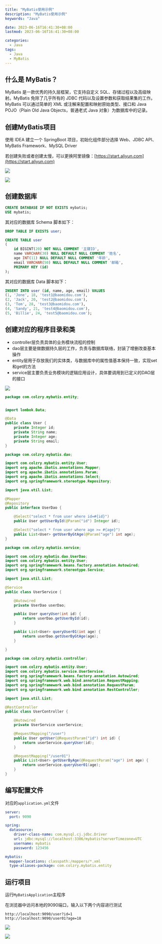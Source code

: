 ```yaml
---
title: "MyBatis使用示例"
description: "MyBatis使用示例"
keywords: "Java"

date: 2023-06-16T16:41:30+08:00
lastmod: 2023-06-16T16:41:30+08:00

categories:
  - Java
tags:
  - Java
  - MyBatis
---
```


## 什么是 MyBatis？

MyBatis 是一款优秀的持久层框架，它支持自定义 SQL、存储过程以及高级映射。MyBatis 免除了几乎所有的 JDBC 代码以及设置参数和获取结果集的工作。MyBatis 可以通过简单的 XML 或注解来配置和映射原始类型、接口和 Java POJO（Plain Old Java Objects，普通老式 Java 对象）为数据库中的记录。

## 创建MyBatis项目

使用 IDEA 建立一个 SpringBoot 项目，初始化组件部分选择 Web、JDBC API、MyBatis Framework、MySQL Driver

若创建失败或者创建太慢，可以更换阿里镜像：[https://start.aliyun.com](https://start.aliyun.com)

![](https://picture-czy.oss-cn-beijing.aliyuncs.com/homeWinDir/20210731195058.png#crop=0&crop=0&crop=1&crop=1&id=swlw5&originHeight=778&originWidth=850&originalType=binary&ratio=1&rotation=0&showTitle=false&status=done&style=none&title=)

![](https://picture-czy.oss-cn-beijing.aliyuncs.com/homeWinDir/20210731195345.png#crop=0&crop=0&crop=1&crop=1&id=gofR3&originHeight=302&originWidth=396&originalType=binary&ratio=1&rotation=0&showTitle=false&status=done&style=none&title=)

## 创建数据库

```sql
CREATE DATABASE IF NOT EXISTS mybatis;
USE mybatis;
```

其对应的数据库 Schema 脚本如下：

```sql
DROP TABLE IF EXISTS user;

CREATE TABLE user
(
	id BIGINT(20) NOT NULL COMMENT '主键ID',
	name VARCHAR(30) NULL DEFAULT NULL COMMENT '姓名',
	age INT(11) NULL DEFAULT NULL COMMENT '年龄',
	email VARCHAR(50) NULL DEFAULT NULL COMMENT '邮箱',
	PRIMARY KEY (id)
);
```

其对应的数据库 Data 脚本如下：

```sql
INSERT INTO user (id, name, age, email) VALUES
(1, 'Jone', 18, 'test1@baomidou.com'),
(2, 'Jack', 20, 'test2@baomidou.com'),
(3, 'Tom', 28, 'test3@baomidou.com'),
(4, 'Sandy', 21, 'test4@baomidou.com'),
(5, 'Billie', 24, 'test5@baomidou.com');
```

## 创建对应的程序目录和类

- controller层负责具体的业务模块流程的控制
- dao层主要是做数据持久层的工作，负责与数据库联络，封装了增删改查基本操作
- entity层用于存放我们的实体类，与数据库中的属性值基本保持一致，实现set和get的方法
- service层主要负责业务模块的逻辑应用设计，具体要调用到已定义的DAO层的接口

![](https://picture-czy.oss-cn-beijing.aliyuncs.com/homeWinDir/20210731200633.png#crop=0&crop=0&crop=1&crop=1&id=fNBTg&originHeight=323&originWidth=471&originalType=binary&ratio=1&rotation=0&showTitle=false&status=done&style=none&title=)

```java
package com.colzry.mybatis.entity;


import lombok.Data;

@Data
public class User {
    private Integer id;
    private String name;
    private Integer age;
    private String email;
}
```

```java
package com.colzry.mybatis.dao;

import com.colzry.mybatis.entity.User;
import org.apache.ibatis.annotations.Mapper;
import org.apache.ibatis.annotations.Param;
import org.apache.ibatis.annotations.Select;
import org.springframework.stereotype.Repository;

import java.util.List;

@Mapper
@Repository
public interface UserDao {

    @Select("select * from user where id=#{id}")
    public User getUserById(@Param("id") Integer id);

    @Select("select * from user where age >= #{age}")
    public List<User> getUserByGtAge(@Param("age") int age);
}
```

```java
package com.colzry.mybatis.service;

import com.colzry.mybatis.dao.UserDao;
import com.colzry.mybatis.entity.User;
import org.springframework.beans.factory.annotation.Autowired;
import org.springframework.stereotype.Service;

import java.util.List;

@Service
public class UserService {

    @Autowired
    private UserDao userDao;

    public User queryUser(int id) {
        return userDao.getUserById(id);
    }

    public List<User> queryUser01(int age) {
        return userDao.getUserByGtAge(age);
    }

}
```

```java
package com.colzry.mybatis.controller;

import com.colzry.mybatis.entity.User;
import com.colzry.mybatis.service.UserService;
import org.springframework.beans.factory.annotation.Autowired;
import org.springframework.web.bind.annotation.RequestMapping;
import org.springframework.web.bind.annotation.RequestParam;
import org.springframework.web.bind.annotation.RestController;

import java.util.List;

@RestController
public class UserController {

    @Autowired
    private UserService userService;

    @RequestMapping("/user")
    public User getUser(@RequestParam("id") int id) {
        return userService.queryUser(id);
    }

    @RequestMapping("/user01")
    public List<User> getUserByAge(@RequestParam("age") int age) {
        return userService.queryUser01(age);
    }
}
```

## 编写配置文件

对应的`application.yml`文件

```yaml
server:
  port: 9090

spring:
  datasource:
    driver-class-name: com.mysql.cj.jdbc.Driver
    url: jdbc:mysql://localhost:3306/mybatis?serverTimezone=UTC
    username: mybatis
    password: 123456

mybatis:
  mapper-locations: classpath:/mappers/*.xml
  type-aliases-package: com.colzry.mybatis.entity
```

## 运行项目

运行`MyBatisApplication`主程序

在浏览器中访问本地的9090端口，输入以下两个内容进行测试

```shell
http://localhost:9090/user?id=1
http://localhost:9090/user01?age=18
```

![](https://picture-czy.oss-cn-beijing.aliyuncs.com/homeWinDir/20210731201803.png#crop=0&crop=0&crop=1&crop=1&id=ulBnC&originHeight=286&originWidth=762&originalType=binary&ratio=1&rotation=0&showTitle=false&status=done&style=none&title=)

![](https://picture-czy.oss-cn-beijing.aliyuncs.com/homeWinDir/20210731201742.png#crop=0&crop=0&crop=1&crop=1&id=lb5e7&originHeight=768&originWidth=758&originalType=binary&ratio=1&rotation=0&showTitle=false&status=done&style=none&title=)
